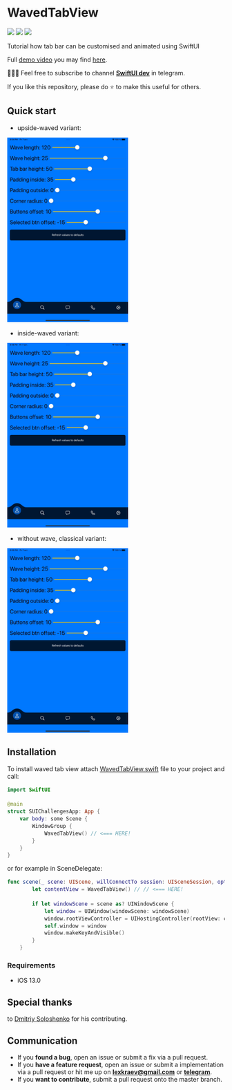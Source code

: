 # WavedTabView

<p align="left">
    <img src="https://img.shields.io/badge/platform-IOS-blue" />
    <img src="https://img.shields.io/badge/iOS-13-blue" />
    <img src="https://img.shields.io/badge/license-MIT-blue" />
</p>

Tutorial how tab bar can be customised and animated using SwiftUI

Full [demo video](https://t.me/swiftui_dev/194) you may find [here](https://t.me/swiftui_dev/194).

👨🏻‍💻 Feel free to subscribe to channel **[SwiftUI dev](https://t.me/swiftui_dev)** in telegram.

If you like this repository, please do :star: to make this useful for others.

## Quick start

- upside-waved variant:
<p align="left">
<img src="demo1.gif" alt="Example with leading and trailing swipes" height="427" width="280">
</p>

- inside-waved variant: 
<p align="left">
<img src="demo2.gif" alt="Example with leading and trailing swipes" height="427" width="280">
</p>

- without wave, classical variant: 
<p align="left">
<img src="demo3.gif" alt="Example with leading and trailing swipes" height="427" width="280">
</p>

## Installation

To install waved tab view attach [WavedTabView.swift](https://github.com/c-villain/WavedTabView/blob/main/WavedTabView.swift) file to your project and call:

```swift
import SwiftUI

@main
struct SUIChallengesApp: App {
    var body: some Scene {
        WindowGroup {
            WavedTabView() // <=== HERE!
        }
    }
}
```
or for example in SceneDelegate: 
```swift
func scene(_ scene: UIScene, willConnectTo session: UISceneSession, options connectionOptions: UIScene.ConnectionOptions) {
        let contentView = WavedTabView() // // <=== HERE!
       
        if let windowScene = scene as? UIWindowScene {
            let window = UIWindow(windowScene: windowScene)
            window.rootViewController = UIHostingController(rootView: contentView)
            self.window = window
            window.makeKeyAndVisible()
        }
    }
```
### Requirements
- iOS 13.0

## Special thanks

to [Dmitriy Soloshenko](https://github.com/DemonSoft) for his contributing.

## Communication

- If you **found a bug**, open an issue or submit a fix via a pull request.
- If you **have a feature request**, open an issue or submit a implementation via a pull request or hit me up on **lexkraev@gmail.com** or **[telegram](https://t.me/lexkraev)**.
- If you **want to contribute**, submit a pull request onto the master branch.
